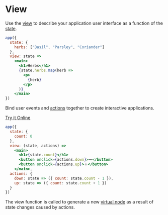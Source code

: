 # View

Use the [view](/docs/api.md#view) to describe your application user interface as a function of the [state](/docs/state.md).

```jsx
app({
  state: {
    herbs: ["Basil", "Parsley", "Coriander"]
  },
  view: state =>
    <main>
      <h1>Herbs</h1>
      {state.herbs.map(herb =>
        <p>
          {herb}
        </p>
      )}
    </main>
})
```

Bind user events and [actions](/docs/actions.md) together to create interactive applications.

[Try it Online](https://codepen.io/hyperapp/pen/zNxZLP?editors=0010)

```jsx
app({
  state: {
    count: 0
  },
  view: (state, actions) =>
    <main>
      <h1>{state.count}</h1>
      <button onclick={actions.down}>ー</button>
      <button onclick={actions.up}>＋</button>
    </main>,
  actions: {
    down: state => ({ count: state.count - 1 }),
    up: state => ({ count: state.count + 1 })
  }
})
```

The view function is called to generate a new [virtual node](/docs/virtual-nodes.md) as a result of state changes caused by actions.

